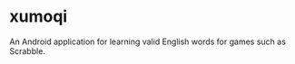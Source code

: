 xumoqi
======

An Android application for learning valid English words for games such as Scrabble.

